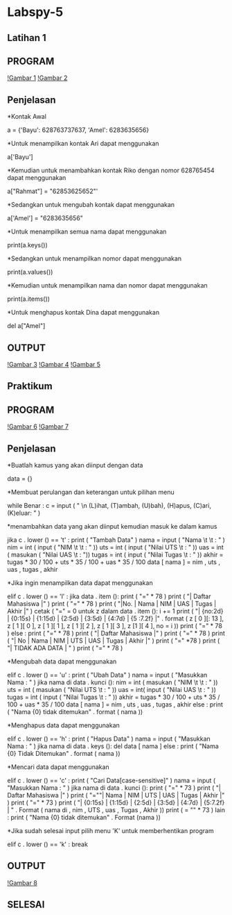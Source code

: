 # Labspy-5
## Latihan 1

## PROGRAM
[!Gambar 1](ss/ss1.png)
[!Gambar 2](ss/ss2.png)

## Penjelasan
*Kontak Awal

a = {'Bayu': 628763737637, 'Amel': 6283635656}

*Untuk menampilkan kontak Ari dapat menggunakan

a['Bayu']

*Kemudian untuk menambahkan kontak Riko dengan nomor 628765454 dapat menggunakan

a["Rahmat"] = "62853625652"'

*Sedangkan untuk mengubah kontak dapat menggunakan

a['Amel'] = "6283635656"

*Untuk menampilkan semua nama dapat menggunakan

print(a.keys())

*Sedangkan untuk menampilkan nomor dapat menggunakan

print(a.values())

*Kemudian untuk menampilkan nama dan nomor dapat menggunakan

print(a.items())

*Untuk menghapus kontak Dina dapat menggunakan

del a["Amel"]

## OUTPUT
[!Gambar 3](ss/ss3.png)
[!Gambar 4](ss/ss4.png)
[!Gambar 5](ss/ss5.png)

## Praktikum

## PROGRAM
[!Gambar 6](ss/ss6.png)
[!Gambar 7](ss/ss7.png)

## Penjelasan
*Buatlah kamus yang akan diinput dengan data

data  = {}

*Membuat perulangan dan keterangan untuk pilihan menu

while  Benar :
     c  =  input ( " \n (L)ihat, (T)ambah, (U)bah), (H)apus, (C)ari, (K)eluar: " )

*menambahkan data yang akan diinput kemudian masuk ke dalam kamus

jika  c . lower () ==  't' :
         print ( "Tambah Data" )
         nama  =  input ( "Nama \t \t : " )
         nim  =  int ( input ( "NIM \t \t : " ))
         uts  =  int ( input ( "Nilai UTS \t : " ))
         uas  =  int ( masukan ( "Nilai UAS \t : "))
         tugas  =  int ( input ( "Nilai Tugas \t : " ))
         akhir  =  tugas * 30 / 100  +  uts * 35 / 100  +  uas * 35 / 100 
        data [ nama ] =  nim , uts , uas , tugas , akhir

*Jika ingin menampilkan data dapat menggunakan

elif  c . lower () ==  'l' :
         jika  data . item ():
             print ( "=" * 78 )
             print ( "| Daftar Mahasiswa |" )
             print ( "=" * 78 )
             print ( "|No. | Nama | NIM | UAS | Tugas | Akhir |" )
             cetak ( "=" =  0 
            untuk  z  dalam  data . item ():
                 i  +=  1 
                print ( "| {no:2d} | {0:15s} | {1:15d} | {2:5d} | {3:5d} | {4:7d} | {5 :7.2f} |" 
                      . format ( z [ 0 ][: 13 ], z [ 1 ][ 0 ], z [ 1 ][ 1 ], z [ 1 ][ 2 ], z [ 1 ][ 3 ], z [1 ][ 4 ], no = i ))
             print ( "="  *  78 )
         else :
             print ( "=" * 78 )
             print ( "| Daftar Mahasiswa |" )
             print ( "=" * 78 )
             print ( "| No | Nama | NIM | UTS | UAS | Tugas | Akhir |" )
             print ( "=" *78 )
             print ( "| TIDAK ADA DATA | " )
             print ( "=" * 78 )

*Mengubah data dapat menggunakan

elif  c . lower () ==  'u' :
         print ( "Ubah Data" )
         nama  =  input ( "Masukkan Nama : " )
         jika  nama  di  data . kunci ():
             nim  =  int ( masukan ( "NIM \t \t : " ))
             uts  =  int ( masukan ( "Nilai UTS \t : " ))
             uas  =  int( input ( "Nilai UAS \t : " ))
             tugas  =  int ( input ( "Nilai Tugas \t : " ))
             akhir  =  tugas * 30 / 100  +  uts * 35 / 100  +  uas * 35 / 100 
            data [ nama ] =  nim , uts , uas , tugas , akhir 
        else :
            print ( "Nama {0} tidak ditemukan" . format ( nama ))

*Menghapus data dapat menggunakan

elif  c . lower () ==  'h' :
         print ( "Hapus Data" )
         nama  =  input ( "Masukkan Nama : " )
         jika  nama  di  data . keys ():
             del  data [ nama ]
         else :
             print ( "Nama {0} Tidak Ditemukan" . format ( nama ))

*Mencari data dapat menggunakan

 elif  c . lower () ==  'c' :
         print ( "Cari Data[case-sensitive]" )
         nama  =  input ( "Masukkan Nama : " )
         jika  nama  di  data . kunci ():
             print ( "=" * 73 )
             print ( "| Daftar Mahasiswa |" )
             print ( "=""| Nama | NIM | UTS | UAS | Tugas | Akhir |" )
             print ( "=" * 73 )
             print ( "| {0:15s} | {1:15d} | {2:5d} | {3:5d} | {4:7d} | {5:7.2f} | " 
                  . Format ( nama di , nim , UTS , uas , Tugas , Akhir ))
             print ( = "" * 73 )
         lain :
             print ( "Nama {0} tidak ditemukan" . Format (nama ))

*Jika sudah selesai input pilih menu 'K' untuk memberhentikan program

elif  c . lower () ==  'k' :
         break

## OUTPUT
[!Gambar 8](ss/ss8.png)

## SELESAI